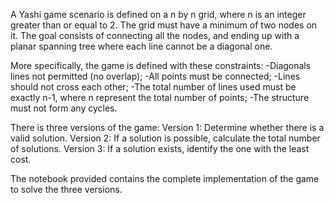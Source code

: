 A Yashi game scenario is defined on a n by n grid, where n is an integer greater than or equal to 2. The grid must have a minimum of two nodes on it. The goal consists of connecting all the nodes, and ending up with a planar spanning tree where each line cannot be a diagonal one.

More specifically, the game is defined with these constraints:
-Diagonals lines not permitted (no overlap);
-All points must be connected;
-Lines should not cross each other;
-The total number of lines used must be exactly n-1, where n represent the total number of points;
-The structure must not form any cycles.

There is three versions of the game:
Version 1: Determine whether there is a valid solution.
Version 2: If a solution is possible, calculate the total number of solutions.
Version 3: If a solution exists, identify the one with the least cost.

The notebook provided contains the complete implementation of the game to solve the three versions.
